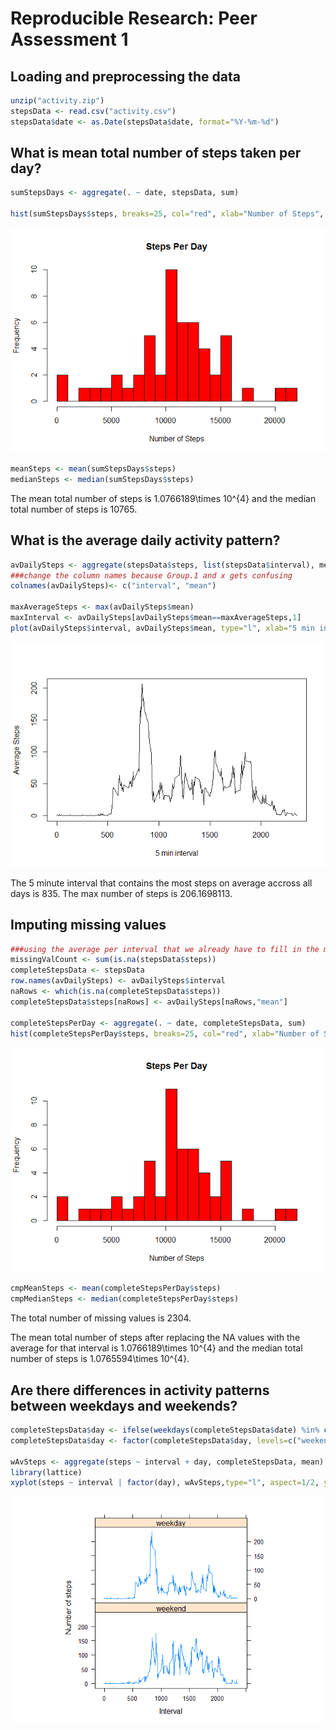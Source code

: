 # Reproducible Research: Peer Assessment 1


## Loading and preprocessing the data

```r
unzip("activity.zip")
stepsData <- read.csv("activity.csv")
stepsData$date <- as.Date(stepsData$date, format="%Y-%m-%d")
```


## What is mean total number of steps taken per day?

```r
sumStepsDays <- aggregate(. ~ date, stepsData, sum)

hist(sumStepsDays$steps, breaks=25, col="red", xlab="Number of Steps", main="Steps Per Day")
```

![](PA1_template_files/figure-html/unnamed-chunk-2-1.png) 

```r
meanSteps <- mean(sumStepsDays$steps)
medianSteps <- median(sumStepsDays$steps)
```
The mean total number of steps is 1.0766189\times 10^{4} and the median total number of steps is 10765.  


## What is the average daily activity pattern?

```r
avDailySteps <- aggregate(stepsData$steps, list(stepsData$interval), mean, na.rm=TRUE)
###change the column names because Group.1 and x gets confusing
colnames(avDailySteps)<- c("interval", "mean")

maxAverageSteps <- max(avDailySteps$mean)
maxInterval <- avDailySteps[avDailySteps$mean==maxAverageSteps,1]
plot(avDailySteps$interval, avDailySteps$mean, type="l", xlab="5 min interval", ylab="Average Steps")
```

![](PA1_template_files/figure-html/unnamed-chunk-3-1.png) 
  
  The 5 minute interval that contains the most steps on average accross all days is 835. The max number of steps is 206.1698113.  

## Imputing missing values

```r
###using the average per interval that we already have to fill in the missing values.
missingValCount <- sum(is.na(stepsData$steps))
completeStepsData <- stepsData
row.names(avDailySteps) <- avDailySteps$interval
naRows <- which(is.na(completeStepsData$steps))
completeStepsData$steps[naRows] <- avDailySteps[naRows,"mean"]

completeStepsPerDay <- aggregate(. ~ date, completeStepsData, sum)
hist(completeStepsPerDay$steps, breaks=25, col="red", xlab="Number of Steps", main="Steps Per Day")
```

![](PA1_template_files/figure-html/unnamed-chunk-4-1.png) 

```r
cmpMeanSteps <- mean(completeStepsPerDay$steps)
cmpMedianSteps <- median(completeStepsPerDay$steps)
```
The total number of missing values is 2304.  

The mean total number of steps after replacing the NA values with the average for that interval is 1.0766189\times 10^{4} and the median total number of steps is 1.0765594\times 10^{4}.  


## Are there differences in activity patterns between weekdays and weekends?

```r
completeStepsData$day <- ifelse(weekdays(completeStepsData$date) %in% c("Saturday", "Sunday"), "weekend", "weekday")
completeStepsData$day <- factor(completeStepsData$day, levels=c("weekend", "weekday"))

wAvSteps <- aggregate(steps ~ interval + day, completeStepsData, mean)
library(lattice)
xyplot(steps ~ interval | factor(day), wAvSteps,type="l", aspect=1/2, ylab="Number of steps", xlab="Interval")
```

![](PA1_template_files/figure-html/unnamed-chunk-5-1.png) 
